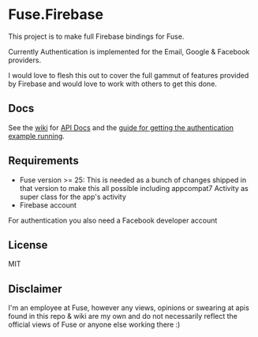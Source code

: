 # Fuse.Firebase

This project is to make full Firebase bindings for Fuse.

Currently Authentication is implemented for the Email, Google & Facebook providers.

I would love to flesh this out to cover the full gammut of features provided by Firebase and would love to work with others to get this done.

## Docs

See the [wiki]() for [API Docs]() and the [guide for getting the authentication example running]().

## Requirements

- Fuse version >= 25: This is needed as a bunch of changes shipped in that version to make this all possible including appcompat7 Activity as super class for the app's activity
- Firebase account

For authentication you also need a Facebook developer account

## License

MIT

## Disclaimer

I'm an employee at Fuse, however any views, opinions or swearing at apis found in this repo & wiki are my own and do not necessarily reflect the official views of Fuse or anyone else working there :)
